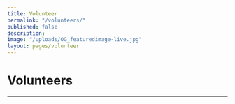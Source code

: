 ```yaml
---
title: Volunteer
permalink: "/volunteers/"
published: false
description: 
image: "/uploads/OG_featuredimage-live.jpg"
layout: pages/volunteer
---
```


# Volunteers

<hr class="title-divider-blue">
